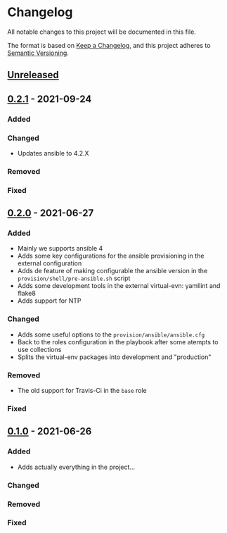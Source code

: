 # Changelog
All notable changes to this project will be documented in this file.

The format is based on [Keep a Changelog](https://keepachangelog.com/en/1.0.0/),
and this project adheres to [Semantic Versioning](https://semver.org/spec/v2.0.0.html).

## [Unreleased]

## [0.2.1] - 2021-09-24
### Added

### Changed
- Updates ansible to 4.2.X

### Removed

### Fixed

## [0.2.0] - 2021-06-27
### Added
- Mainly we supports ansible 4
- Adds some key configurations for the ansible provisioning in the external configuration
- Adds de feature of making configurable the ansible version in the `provision/shell/pre-ansible.sh` script
- Adds some development tools in the external virtual-evn: yamllint and flake8
- Adds support for NTP

### Changed
- Adds some useful options to the `provision/ansible/ansible.cfg`
- Back to the roles configuration in the playbook after some atempts to use collections
- Splits the virtual-env packages into development and "production"

### Removed
- The old support for Travis-Ci in the `base` role

### Fixed


## [0.1.0] - 2021-06-26
### Added
- Adds actually everything in the project...

### Changed

### Removed

### Fixed

[Unreleased]: https://github.com/olivierlacan/keep-a-changelog/compare/v0.2.1...HEAD
[0.2.1]: https://github.com/olivierlacan/keep-a-changelog/compare/v0.2.0...v0.2.1
[0.2.0]: https://github.com/olivierlacan/keep-a-changelog/compare/v0.1.0...v0.2.0
[0.1.0]: https://github.com/olivierlacan/keep-a-changelog/releases/tag/v0.0.1
